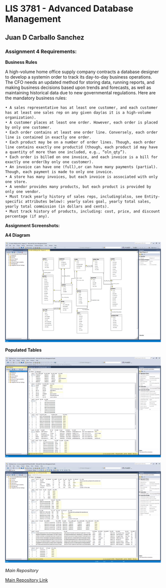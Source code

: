 # LIS 3781 - Advanced Database Management

## Juan D Carballo Sanchez

### Assignment 4 Requirements:

**Business Rules**

  A high-volume home office supply company contracts a database designer to develop a systemin order to track its day-to-day business operations. The CFO needs an updated method for storing data, running reports, and making business decisions based upon trends and forecasts, as well as maintaining historical data due to new governmental regulations. Here are the mandatory business rules:

    • A sales representative has at least one customer, and each customer has at least one sales rep on any given day(as it is a high-volume organization).
    • A customer places at least one order. However, each order is placed by only one customer.
    • Each order contains at least one order line. Conversely, each order line is contained in exactly one order.
    • Each product may be on a number of order lines. Though, each order line contains exactly one productid (though, each product id may have a quantity of more than one included, e.g., “oln_qty”).
    • Each order is billed on one invoice, and each invoice is a bill for exactly one order(by only one customer).
    • An invoice can have one (full),or can have many payments (partial). Though, each payment is made to only one invoice.
    • A store has many invoices, but each invoice is associated with only one store.
    • A vendor provides many products, but each product is provided by only one vendor.
    • Must track yearly history of sales reps, including(also, see Entity-specific attributes below): yearly sales goal, yearly total sales, yearly total commission (in dollars and cents).
    • Must track history of products, including: cost, price, and discount percentage (if any).

  **Assignment Screenshots:**

  **A4 Diagram**

  ![A4 Diagram](img/a4_diagram.png)

  **Populated Tables**

  ![Populated Tables](img/poptables1.png)

  ![Populated Tables](img/poptables2.png)

  *Main Repository*

  [Main Repository Link](https://bitbucket.org/Dcj21/lis3781/src/master/)
